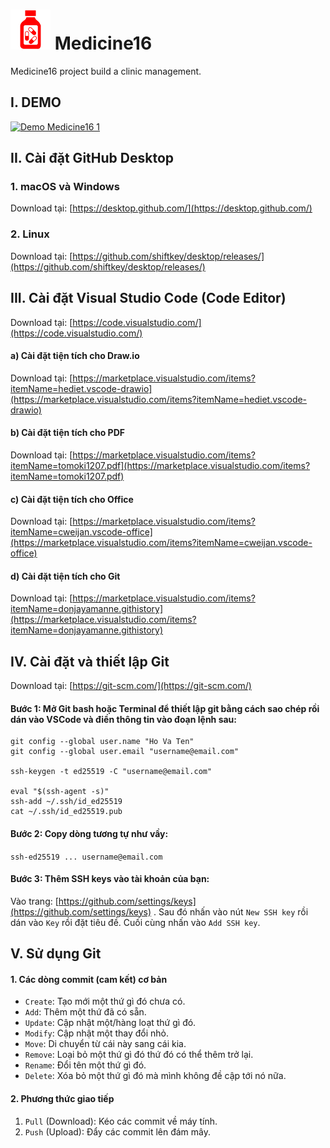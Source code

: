 # ![Medicine16 logo](./assets/Logo64.png) Medicine16

Medicine16 project build a clinic management.

## I. DEMO
[![Demo Medicine16 1](https://lh3.googleusercontent.com/fife/AAWUweUG2FdS6B6QFAI407ojOX304F74stLjYfwspupHB2Wx5NaUeTULc7hLMwFL_PWIjpzEmOuTDlZgGVmgrFjxT76bFqA-skiDUz2lrGDIn59KQPauNg5EjIX7FDY9LXtwbwb9HGJpIh-E2l3xHEmhGI3mMLgRBzfotGg8QvLguCftDBYahBiT0KV2l9ujOqXi1ClP41qEPMFrBZ2KVPjjmFhLitfWLyg_w3oslJ4bZmbrl214Asy6fyzOcOQDHxfgIr2AlFA-gbu8oHBw22EEOMGSqSPf6c36XNlE7Q5-YQSlCTjJLjg-n7n3ZiTTuPx3uNMaoCMV-p2p6AVmI084U5S3P27rlvYAr50CQ_kY7XJyWm6FZNJduMhprKsLWBwMCpSzfyfUByLrFYw8aVV1DJ_Hfq4Att8TV6C10_JaNxSAUjjbp_TT-YTfGTYLT5A_sNK4oc_HC7iaxxtogLKqFji-H6Qgq5eysDZgF2J4qT8lzRz3uvI7-5vI43T3PkvQsPuM_r7xCcLjNuGVX1bivHvdYMHl9sT5SVGWV39HO_gk2R3Ht_qYctEy3ETGqM7fDWnMBCwbYqaOgqIesO7thc_6PESqR0WuLtvxST_mPmbiATLzC4oIici4Hl_9-CQ9FIqlz-qrOIJwIvOafj_dU8jWJcxuRB66rgJ2cwxkeKP8luNLb415YuqlgVT1GNn8Mi7idL3Bb7svz8ReYyy8pKqP4tXAsUPj9fjC-4Pjk8rNVDb7dEoIdFzDqyWNzYSXN5bOdtYphdp7Io6PLG_sAPjuwjMv2GX3Q7jTDL8R7Fq052jyH6TqK-3h_AXCBrMzc5NMep6kGboFBsQnRtcQRXf37juAFgSCZae7aL5DY4XPl5YPK1af7kZ03Bv9_reEw3EWTbI9GEHNjyqcUkIAMSwCUjtD3S71P1qO4dT229AvOdUL1gaqwBVndWwU76b4EMWduvvMkabQE7RQ2JJF_5RtsqYd0E5KViDb6NzAJCY3q6kvstkwAB0rF3z3tWDrrXiMPMHQxE3MUcKu7nxDy29Nq_Rw-OadkfIjQ9l4DY77poUO-8kUHmYXeOcq5_Jsnt_dVRDIvmRIvnWFy5IxrPLJv0QpB3LoWAaky8BnZS7kLrRHfw0nuXIyoarZmME5G9T6MmZSYNTQ4Pl0VwlR--6KjmdtQqCmx9uwgl6uZgov9Rwg5kucWP4ZemD4T65E9MFgMDi1OAukTcZHTc26sMQQwCL-73AEb7Ee5DbUgamxFJWUe7ILI23_9bNZIZfPqG8qSCk=w1600-h800)](https://youtu.be/nFetSCJig7M)

## II. Cài đặt GitHub Desktop

### 1. macOS và Windows

Download tại: [https://desktop.github.com/](https://desktop.github.com/)

### 2. Linux

Download tại: [https://github.com/shiftkey/desktop/releases/](https://github.com/shiftkey/desktop/releases/)

## III. Cài đặt Visual Studio Code (Code Editor)

Download tại: [https://code.visualstudio.com/](https://code.visualstudio.com/)

#### a) Cài đặt tiện tích cho Draw.io

Download tại: [https://marketplace.visualstudio.com/items?itemName=hediet.vscode-drawio](https://marketplace.visualstudio.com/items?itemName=hediet.vscode-drawio)

#### b) Cài đặt tiện tích cho PDF

Download tại: [https://marketplace.visualstudio.com/items?itemName=tomoki1207.pdf](https://marketplace.visualstudio.com/items?itemName=tomoki1207.pdf)

#### c) Cài đặt tiện tích cho Office

Download tại: [https://marketplace.visualstudio.com/items?itemName=cweijan.vscode-office](https://marketplace.visualstudio.com/items?itemName=cweijan.vscode-office)

#### d) Cài đặt tiện tích cho Git

Download tại: [https://marketplace.visualstudio.com/items?itemName=donjayamanne.githistory](https://marketplace.visualstudio.com/items?itemName=donjayamanne.githistory)

## IV. Cài đặt và thiết lập Git

Download tại: [https://git-scm.com/](https://git-scm.com/)

#### Bước 1: Mở Git bash hoặc Terminal để thiết lập git bằng cách sao chép rồi dán vào VSCode và điền thông tin vào đoạn lệnh sau:

```shell
git config --global user.name "Ho Va Ten"
git config --global user.email "username@email.com"

ssh-keygen -t ed25519 -C "username@email.com"

eval "$(ssh-agent -s)"
ssh-add ~/.ssh/id_ed25519
cat ~/.ssh/id_ed25519.pub
```

#### Bước 2: Copy dòng tương tự như vầy:

`ssh-ed25519 ... username@email.com`

#### Bước 3: Thêm SSH keys vào tài khoản của bạn:

Vào trang: [https://github.com/settings/keys](https://github.com/settings/keys) . Sau đó nhấn vào nút `New SSH key` rồi dán vào `Key` rồi đặt tiêu đề. Cuối cùng nhấn vào `Add SSH key`.

## V. Sử dụng Git

#### 1. Các dòng commit (cam kết) cơ bản

* `Create`: Tạo mới một thứ gì đó chưa có.
* `Add`: Thêm một thứ đã có sẵn.
* `Update`: Cập nhật một/hàng loạt thứ gì đó.
* `Modify`: Cập nhật một thay đổi nhỏ.
* `Move`: Di chuyển từ cái này sang cái kia.
* `Remove`: Loại bỏ một thứ gì đó thứ đó có thể thêm trở lại.
* `Rename`: Đổi tên một thứ gì đó.
* `Delete`: Xóa bỏ một thứ gì đó mà mình không đề cập tới nó nữa.

#### 2. Phương thức giao tiếp

1. `Pull` (Download): Kéo các commit về máy tính.
2. `Push` (Upload): Đẩy các commit lên đám mây.
